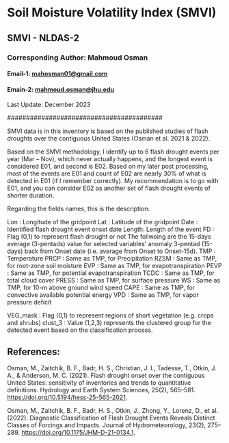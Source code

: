 # Soil Moisture Volatility Index (SMVI)
## SMVI - NLDAS-2
### Corresponding Author: Mahmoud Osman
#### Email-1: mahosman01@gmail.com
#### Emain-2: mahmoud.osman@jhu.edu

Last Update: December 2023

#########################################

SMVI data is in this inventory is based on the published studies of flash droughts over the contiguous United States (Osman et al. 2021 & 2022).


Based on the SMVI methodology, I identify up to 6 flash drought events per year (Mar – Nov), which never actually happens, and the longest event is considered E01, and second is E02. Based on my later post processing, most of the events are E01 and count of E02 are nearly 30% of what is detected in E01 (if I remember correctly). 
My recommendation is to go with E01, and you can consider E02 as another set of flash drought events of shorter duration.

Regarding the fields names, this is the description:

Lon : 		Longitude of the gridpoint
Lat : 		Latitude  of the gridpoint
Date : 		Identified flash drought event onset date
Length: 	Length of the event
FD : 		Flag (0,1) to represent flash drought or not
The follwoing are the 15-days average (3-pentads) value for selected variables' anomaly 3-pentad (15-days) back from Onset date (i.e. average from Onset to Onset-15d).
TMP : 		 Temperature 
PRCP : 		Same as TMP, for Precipitation
RZSM : 		Same as TMP, for root-zone soil moisture
EVP : 		Same as TMP, for evapotranspiration
PEVP : 		Same as TMP, for potential evapotranspiration
TCDC : 		Same as TMP, for total cloud cover
PRESS : 	Same as TMP, for surface pressure
WS : 		Same as TMP, for 10-m above ground wind speed
CAPE : 		Same as TMP, for convective available potential energy
VPD : 		Same as TMP, for vapor pressure deficit

VEG_mask :	Flag (0,1) to represent regions of short vegetation (e.g. crops and shrubs)
clust_3 :	Value (1,2,3) represents the clustered group for the detected event based on the classification process.


References:
-----------
Osman, M., Zaitchik, B. F., Badr, H. S., Christian, J. I., Tadesse, T., Otkin, J. A., & Anderson, M. C. (2021). Flash drought onset over the contiguous United States: sensitivity of inventories and trends to quantitative definitions. Hydrology and Earth System Sciences, 25(2), 565–581. https://doi.org/10.5194/hess-25-565-2021. 

Osman, M., Zaitchik, B. F., Badr, H. S., Otkin, J., Zhong, Y., Lorenz, D., et al. (2022). Diagnostic Classification of Flash Drought Events Reveals Distinct Classes of Forcings and Impacts. Journal of Hydrometeorology, 23(2), 275–289. https://doi.org/10.1175/JHM-D-21-0134.1.
